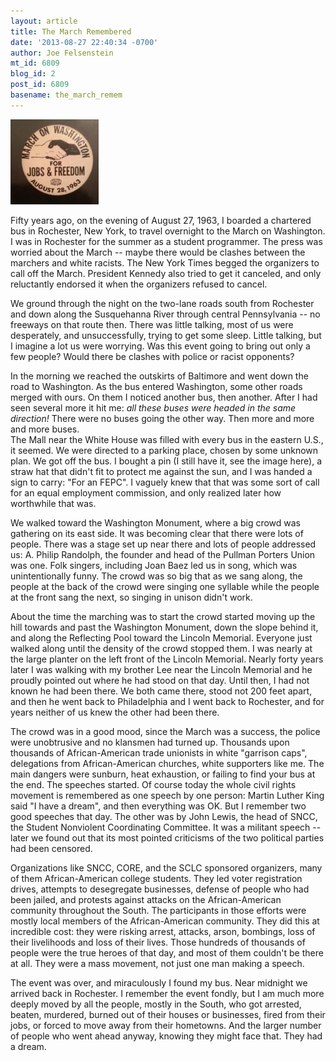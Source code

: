 ```yaml
---
layout: article
title: The March Remembered
date: '2013-08-27 22:40:34 -0700'
author: Joe Felsenstein
mt_id: 6809
blog_id: 2
post_id: 6809
basename: the_march_remem
---
```

<img src="/uploads/2013/march1963c.jpg" alt="march1963c.jpg" width="141" height="136" class="mt-image-none" />

Fifty years ago, on the evening of August 27, 1963, I boarded a chartered
bus in Rochester, New York, to travel overnight to the March on
Washington.  I was in Rochester for the summer as a student programmer.
The press was worried about the March -- maybe there would be clashes
between the marchers and white racists.  The New York Times begged the
organizers to call off the March.  President Kennedy also tried to get it
canceled, and only reluctantly endorsed it when the organizers refused to
cancel.

We ground through the night on the two-lane roads south from Rochester and
down along the Susquehanna River through central Pennsylvania -- no freeways
on that route then.  There was little talking, most of us were desperately,
and unsuccessfully, trying to get some sleep.  Little talking, but I imagine a
lot us were worrying. Was this event going to bring out only a few people?
Would there be clashes with police or racist opponents?

In the morning we reached the outskirts of Baltimore and went down the road to 
Washington.  As the bus entered Washington, some other roads merged with 
ours.  On them I noticed another bus, then another.  After I had seen several 
more it hit me: _all these buses were headed in the same direction!_  There were 
no buses going the other way.  Then more and more and more buses.  
The Mall near the White House was filled with every bus in the eastern U.S., 
it seemed. We were directed to a parking place, chosen by some unknown plan.  We 
got off the bus.  I bought a pin (I still have it, see the image here), a 
straw hat that didn't fit to protect me against the sun, and I was handed a 
sign to carry: "For an FEPC".  I vaguely knew that that was some sort of call
for an equal employment commission, and only realized later how worthwhile
that was.

We walked toward the Washington Monument, where a big crowd was gathering on
its east side.  It was becoming clear that there were lots of people. 
There was a stage set up near there and lots of people addressed us: A. Philip 
Randolph, the founder and head of the Pullman Porters Union was one.  Folk 
singers, including Joan Baez led us in song, which was 
unintentionally funny.  The crowd was so big that as we sang along, the 
people at the back of the crowd were singing one syllable while the 
people at the front sang the next, so singing in unison didn't work.

About the time the marching was to start the crowd started moving up the 
hill towards and past the Washington Monument, down the slope behind it, 
and along the Reflecting Pool toward the Lincoln Memorial.  Everyone just 
walked along until the density of the crowd stopped them.  I was nearly 
at the large planter on the left front of the Lincoln Memorial.  Nearly 
forty years later I was walking with my brother Lee near the Lincoln 
Memorial and he proudly pointed out where he had stood on that day.  Until 
then, I had not known he had been there.  We both came there, stood 
not 200 feet apart, and then he went back to Philadelphia and I went back 
to Rochester, and for years neither of us knew the other had been there.

The crowd was in a good mood, since the March was a success, the police 
were unobtrusive and no klansmen had turned up.  Thousands upon thousands 
of African-American trade unionists in white "garrison caps", delegations 
from African-American churches, white supporters like me.  The main 
dangers were sunburn, heat exhaustion, or failing to find your bus at the 
end.   The speeches started.  Of course today the whole civil rights 
movement is remembered as one speech by one person:  Martin Luther King 
said "I have a dream", and then everything was OK.  But I remember two 
good speeches that day.  The other was by John Lewis, the head of SNCC, 
the Student Nonviolent Coordinating Committee.  It was a militant speech 
-- later we found out that its most pointed criticisms of the two 
political parties had been censored.

Organizations like SNCC, CORE, and the SCLC sponsored organizers, many of
them African-American college students.  They led voter registration 
drives, attempts to desegregate businesses, defense of people who had 
been jailed, and protests against attacks on the African-American 
community throughout the South.  The participants in those efforts were 
mostly local members of the African-American community.  They did this at 
incredible cost: they were risking arrest, attacks, arson, bombings, loss 
of their livelihoods and loss of their lives.  Those hundreds of 
thousands of people were the true heroes of that day, and most of them 
couldn't be there at all.  They were a mass movement, not just one man 
making a speech.

The event was over, and miraculously I found my bus.  Near midnight we 
arrived back in Rochester.  I remember the event fondly, but I am much
more deeply moved by all the people, mostly in the South, who got arrested, 
beaten, murdered, burned out of their houses or businesses, fired from their 
jobs, or forced to move away from their hometowns. And the larger number
of people who went ahead anyway, knowing they might face that. They had a dream.
